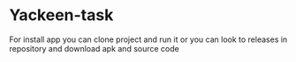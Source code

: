 # Yackeen-task

For install app you can clone project and run it or you can look to releases in repository and download apk and source code

